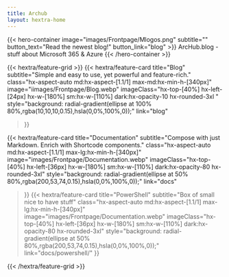 ```yaml
---
title: Archub
layout: hextra-home
---
```

{{< hero-container image="images/Frontpage/Mlogos.png" subtitle="" button_text="Read the newest blog!" button_link="blog" >}}
  ArcHub.blog - stuff about Microsoft 365 & Azure
{{< /hero-container >}}

<div class="hx-mt-6"></div>

{{< hextra/feature-grid >}}
  {{< hextra/feature-card
    title="Blog"
    subtitle="Simple and easy to use, yet powerful and feature-rich."
    class="hx-aspect-auto md:hx-aspect-[1.1/1] max-md:hx-min-h-[340px]"
    image="iimages/Frontpage/Blog.webp"
    imageClass="hx-top-[40%] hx-left-[24px] hx-w-[180%] sm:hx-w-[110%] dark:hx-opacity-10 hx-rounded-3xl "
    style="background: radial-gradient(ellipse at 100% 80%,rgba(10,10,10,0.15),hsla(0,0%,100%,0));"
    link="blog"
  >}}

  
  {{< hextra/feature-card
    title="Documentation"
    subtitle="Compose with just Markdown. Enrich with Shortcode components."
    class="hx-aspect-auto md:hx-aspect-[1.1/1] max-lg:hx-min-h-[340px]"
    image="images/Frontpage/Documentation.webp"
    imageClass="hx-top-[40%] hx-left-[36px] hx-w-[180%] sm:hx-w-[110%] dark:hx-opacity-80 hx-rounded-3xl"
    style="background: radial-gradient(ellipse at 50% 80%,rgba(200,53,74,0.15),hsla(0,0%,100%,0));"
    link="docs"
  >}}
 {{< hextra/feature-card
    title="PowerShell"
    subtitle="Box of small nice to have stuff"
    class="hx-aspect-auto md:hx-aspect-[1.1/1] max-lg:hx-min-h-[340px]"
    image="images/Frontpage/Documentation.webp"
    imageClass="hx-top-[40%] hx-left-[36px] hx-w-[180%] sm:hx-w-[110%] dark:hx-opacity-80 hx-rounded-3xl"
    style="background: radial-gradient(ellipse at 50% 80%,rgba(200,53,74,0.15),hsla(0,0%,100%,0));"
    link="docs/powershell/"
  >}}
  
 
  
{{< /hextra/feature-grid >}}
